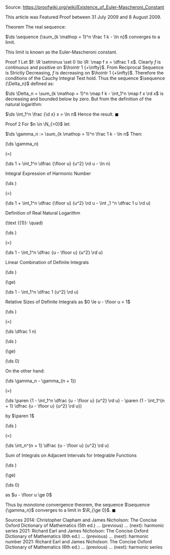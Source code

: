 # 

Source: https://proofwiki.org/wiki/Existence_of_Euler-Mascheroni_Constant

  This article was Featured Proof between 31 July 2009 and 8 August 2009.


Theorem
The real sequence:

$\ds \sequence {\sum_{k \mathop = 1}^n \frac 1 k - \ln n}$
converges to a limit.

This limit is known as the Euler-Mascheroni constant.


Proof 1
Let $f: \R \setminus \set 0 \to \R: \map f x = \dfrac 1 x$.
Clearly $f$ is continuous and positive on $\hointr 1 {+\infty}$.
From Reciprocal Sequence is Strictly Decreasing, $f$ is decreasing on $\hointr 1 {+\infty}$.
Therefore the conditions of the Cauchy Integral Test hold.
Thus the sequence $\sequence {\Delta_n}$ defined as:

$\ds \Delta_n = \sum_{k \mathop = 1}^n \map f k - \int_1^n \map f x \rd x$
is decreasing and bounded below by zero.
But from the definition of the natural logarithm:

$\ds \int_1^n \frac {\d x} x = \ln n$
Hence the result.
$\blacksquare$


Proof 2
For $n \in \N_{>0}$ let:

$\ds \gamma_n := \sum_{k \mathop = 1}^n \frac 1 k - \ln n$
Then:














\(\ds \gamma_n\)

\(=\)







\(\ds 1 + \int_1^n \dfrac {\floor u} {u^2} \rd u - \ln n\)





Integral Expression of Harmonic Number














\(\ds \)

\(=\)







\(\ds 1 + \int_1^n \dfrac {\floor u} {u^2} \rd u - \int _1 ^n \dfrac 1 u \rd u\)





Definition of Real Natural Logarithm




\(\text {(1)}: \quad\)









\(\ds \)

\(=\)







\(\ds 1 - \int_1^n \dfrac {u - \floor u} {u^2} \rd u\)





Linear Combination of Definite Integrals














\(\ds \)

\(\ge\)







\(\ds 1 - \int_1^n \dfrac 1 {u^2} \rd u\)





Relative Sizes of Definite Integrals as $0 \le u - \floor u < 1$














\(\ds \)

\(=\)







\(\ds \dfrac 1 n\)




















\(\ds \)

\(\ge\)







\(\ds 0\)









On the other hand:














\(\ds \gamma_n - \gamma_{n + 1}\)

\(=\)







\(\ds \paren {1 - \int_1^n \dfrac {u - \floor u} {u^2} \rd u} - \paren {1 - \int_1^{n + 1} \dfrac {u - \floor u} {u^2} \rd u}\)





by $\paren 1$














\(\ds \)

\(=\)







\(\ds \int_n^{n + 1} \dfrac {u - \floor u} {u^2} \rd u\)





Sum of Integrals on Adjacent Intervals for Integrable Functions














\(\ds \)

\(\ge\)







\(\ds 0\)





as $u - \floor u \ge 0$



Thus by monotone convergence theorem, the sequence $\sequence {\gamma_n}$ converges to a limit in $\R_{\ge 0}$.
$\blacksquare$


Sources
2014: Christopher Clapham and James Nicholson: The Concise Oxford Dictionary of Mathematics (5th ed.) ... (previous) ... (next): harmonic series
2021: Richard Earl and James Nicholson: The Concise Oxford Dictionary of Mathematics (6th ed.) ... (previous) ... (next): harmonic number
2021: Richard Earl and James Nicholson: The Concise Oxford Dictionary of Mathematics (6th ed.) ... (previous) ... (next): harmonic series




